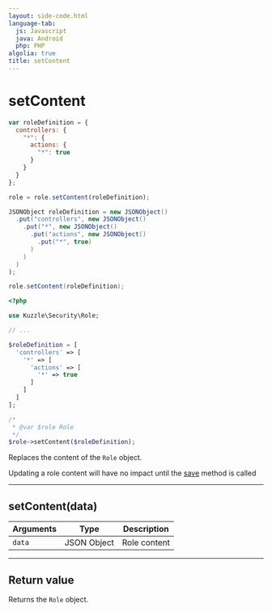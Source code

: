 ```yaml
---
layout: side-code.html
language-tab:
  js: Javascript
  java: Android
  php: PHP
algolia: true
title: setContent
---
```


# setContent

```js
var roleDefinition = {
  controllers: {
    "*": {
      actions: {
        "*": true
      }
    }
  }
};

role = role.setContent(roleDefinition);
```

```java
JSONObject roleDefinition = new JSONObject()
  .put("controllers", new JSONObject()
    .put("*", new JSONObject()
      .put("actions", new JSONObject()
        .put("*", true)
      )
    )
  )
);

role.setContent(roleDefinition);
```

```php
<?php

use Kuzzle\Security\Role;

// ...

$roleDefinition = [
  'controllers' => [
    '*' => [
      'actions' => [
        '*' => true
      ]
    ]
  ]
];

/*
 * @var $role Role
 */
$role->setContent($roleDefinition);
```

Replaces the content of the `Role` object.

<aside class="note">
Updating a role content will have no impact until the <a href="{{ site_base_path }}sdk-reference/role/save">save</a> method is called
</aside>

---

## setContent(data)

| Arguments | Type | Description |
|---------------|---------|----------------------------------------|
| ``data`` | JSON Object | Role content |

---

## Return value

Returns the `Role` object.
